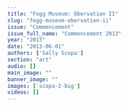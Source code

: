 ```yaml
---
title: "Fogg Museum: Obervation II"
slug: "fogg-museum-obervation-ii"
issue: "Commencement"
issue_full_name: "Commencement 2013"
year: "2013"
date: "2013-06-01"
authors: ['Sally Scopa']
section: "art"
audio: []
main_image: ""
banner_image: ""
images: ['scopa-2-big']
videos: []
---
```

